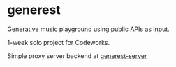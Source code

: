 # generest

Generative music playground using public APIs as input.

1-week solo project for Codeworks.

Simple proxy server backend at [generest-server](https://github.com/nortonph/generest-server)
